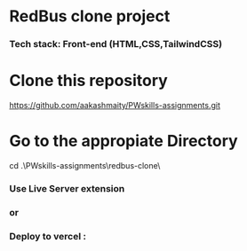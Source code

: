 # RedBus clone project 
### Tech stack: Front-end (HTML,CSS,TailwindCSS)

# Clone this repository
https://github.com/aakashmaity/PWskills-assignments.git


# Go to the appropiate Directory
cd .\PWskills-assignments\redbus-clone\


### Use Live Server extension 
### or
### Deploy to vercel : 